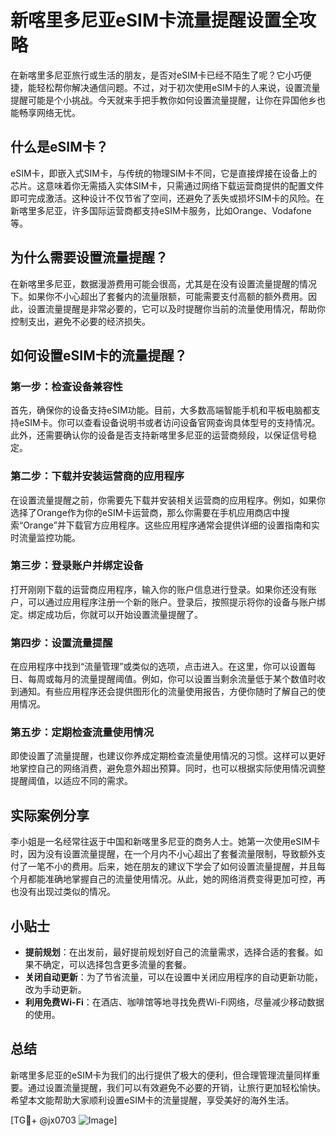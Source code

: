 # 新喀里多尼亚eSIM卡流量提醒设置全攻略

在新喀里多尼亚旅行或生活的朋友，是否对eSIM卡已经不陌生了呢？它小巧便捷，能轻松帮你解决通信问题。不过，对于初次使用eSIM卡的人来说，设置流量提醒可能是个小挑战。今天就来手把手教你如何设置流量提醒，让你在异国他乡也能畅享网络无忧。

## 什么是eSIM卡？

eSIM卡，即嵌入式SIM卡，与传统的物理SIM卡不同，它是直接焊接在设备上的芯片。这意味着你无需插入实体SIM卡，只需通过网络下载运营商提供的配置文件即可完成激活。这种设计不仅节省了空间，还避免了丢失或损坏SIM卡的风险。在新喀里多尼亚，许多国际运营商都支持eSIM卡服务，比如Orange、Vodafone等。

## 为什么需要设置流量提醒？

在新喀里多尼亚，数据漫游费用可能会很高，尤其是在没有设置流量提醒的情况下。如果你不小心超出了套餐内的流量限额，可能需要支付高额的额外费用。因此，设置流量提醒是非常必要的，它可以及时提醒你当前的流量使用情况，帮助你控制支出，避免不必要的经济损失。

## 如何设置eSIM卡的流量提醒？

### 第一步：检查设备兼容性

首先，确保你的设备支持eSIM功能。目前，大多数高端智能手机和平板电脑都支持eSIM卡。你可以查看设备说明书或者访问设备官网查询具体型号的支持情况。此外，还需要确认你的设备是否支持新喀里多尼亚的运营商频段，以保证信号稳定。

### 第二步：下载并安装运营商的应用程序

在设置流量提醒之前，你需要先下载并安装相关运营商的应用程序。例如，如果你选择了Orange作为你的eSIM卡运营商，那么你需要在手机应用商店中搜索“Orange”并下载官方应用程序。这些应用程序通常会提供详细的设置指南和实时流量监控功能。

### 第三步：登录账户并绑定设备

打开刚刚下载的运营商应用程序，输入你的账户信息进行登录。如果你还没有账户，可以通过应用程序注册一个新的账户。登录后，按照提示将你的设备与账户绑定。绑定成功后，你就可以开始设置流量提醒了。

### 第四步：设置流量提醒

在应用程序中找到“流量管理”或类似的选项，点击进入。在这里，你可以设置每日、每周或每月的流量提醒阈值。例如，你可以设置当剩余流量低于某个数值时收到通知。有些应用程序还会提供图形化的流量使用报告，方便你随时了解自己的使用情况。

### 第五步：定期检查流量使用情况

即使设置了流量提醒，也建议你养成定期检查流量使用情况的习惯。这样可以更好地掌控自己的网络消费，避免意外超出预算。同时，也可以根据实际使用情况调整提醒阈值，以适应不同的需求。

## 实际案例分享

李小姐是一名经常往返于中国和新喀里多尼亚的商务人士。她第一次使用eSIM卡时，因为没有设置流量提醒，在一个月内不小心超出了套餐流量限制，导致额外支付了一笔不小的费用。后来，她在朋友的建议下学会了如何设置流量提醒，并且每个月都能准确地掌握自己的流量使用情况。从此，她的网络消费变得更加可控，再也没有出现过类似的情况。

## 小贴士

- **提前规划**：在出发前，最好提前规划好自己的流量需求，选择合适的套餐。如果不确定，可以选择包含更多流量的套餐。
- **关闭自动更新**：为了节省流量，可以在设置中关闭应用程序的自动更新功能，改为手动更新。
- **利用免费Wi-Fi**：在酒店、咖啡馆等地寻找免费Wi-Fi网络，尽量减少移动数据的使用。

## 总结

新喀里多尼亚的eSIM卡为我们的出行提供了极大的便利，但合理管理流量同样重要。通过设置流量提醒，我们可以有效避免不必要的开销，让旅行更加轻松愉快。希望本文能帮助大家顺利设置eSIM卡的流量提醒，享受美好的海外生活。

[TG💪+ @jx0703 ![Image](https://github.com/user-attachments/assets/dbca1d08-cadb-493c-b0ec-ad6f7a83f270)]